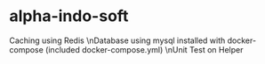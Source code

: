 # alpha-indo-soft
Caching using Redis
\nDatabase using mysql installed with docker-compose (included docker-compose.yml)
\nUnit Test on Helper
